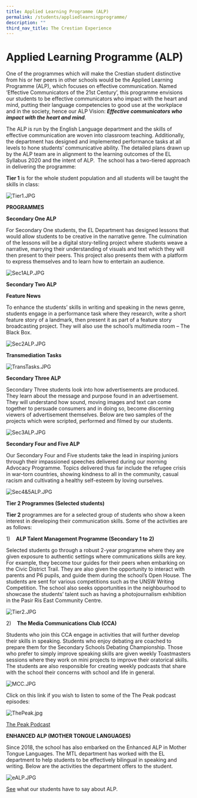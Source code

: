 ```yaml
---
title: Applied Learning Programme (ALP)
permalink: /students/appliedlearningprogramme/
description: ""
third_nav_title: The Crestian Experience
---
```

Applied Learning Programme (ALP)
================================

  

One of the programmes which will make the Crestian student distinctive from his or her peers in other schools would be the Applied Learning Programme (ALP), which focuses on effective communication. Named ‘Effective Communicators of the 21st Century’, this programme envisions our students to be effective communicators who impact with the heart and mind, putting their language competencies to good use at the workplace and in the society, hence our ALP Vision: _**Effective communicators who impact with the heart and mind**_.

  

The ALP is run by the English Language department and the skills of effective communication are woven into classroom teaching. Additionally, the department has designed and implemented performance tasks at all levels to hone students’ communicative ability. The detailed plans drawn up by the ALP team are in alignment to the learning outcomes of the EL Syllabus 2020 and the intent of ALP.  The school has a two-tiered approach in delivering the programme:

  

**Tier 1** is for the whole student population and all students will be taught the skills in class:

  

![Tier1.JPG](https://prcss.moe.edu.sg/qql/slot/u200/e-OpenHouse%202020/Tier1.JPG)

  

**PROGRAMMES**

**Secondary One ALP**

For Secondary One students, the EL Department has designed lessons that would allow students to be creative in the narrative genre. The culmination of the lessons will be a digital story-telling project where students weave a narrative, marrying their understanding of visuals and text which they will then present to their peers. This project also presents them with a platform to express themselves and to learn how to entertain an audience.

  

![Sec1ALP.JPG](https://prcss.moe.edu.sg/qql/slot/u200/e-OpenHouse%202020/Sec1ALP.JPG)

  

**Secondary Two ALP**

**Feature News**

To enhance the students’ skills in writing and speaking in the news genre, students engage in a performance task where they research, write a short feature story of a landmark, then present it as part of a feature story broadcasting project. They will also use the school’s multimedia room – The Black Box.

  

![Sec2ALP.JPG](https://prcss.moe.edu.sg/qql/slot/u200/e-OpenHouse%202020/Sec2ALP.JPG)

**Transmediation Tasks**  

![TransTasks.JPG](https://prcss.moe.edu.sg/qql/slot/u200/e-OpenHouse%202020/TransTasks.JPG)

  

**Secondary Three ALP**

Secondary Three students look into how advertisements are produced. They learn about the message and purpose found in an advertisement. They will understand how sound, moving images and text can come together to persuade consumers and in doing so, become discerning viewers of advertisement themselves. Below are two samples of the projects which were scripted, performed and filmed by our students.

  

![Sec3ALP.JPG](https://prcss.moe.edu.sg/qql/slot/u200/e-OpenHouse%202020/Sec3ALP.JPG)  

**Secondary Four and Five ALP**  

Our Secondary Four and Five students take the lead in inspiring juniors through their impassioned speeches delivered during our morning Advocacy Programme. Topics delivered thus far include the refugee crisis in war-torn countries, showing kindness to all in the community, casual racism and cultivating a healthy self-esteem by loving ourselves.

  

![Sec4&5ALP.JPG](https://prcss.moe.edu.sg/qql/slot/u200/e-OpenHouse%202020/Sec4&5ALP.JPG)

**Tier 2 Programmes (Selected students)**

**Tier 2** programmes are for a selected group of students who show a keen interest in developing their communication skills. Some of the activities are as follows:  

  

1)    **ALP Talent Management Programme (Secondary 1 to 2)**

  

Selected students go through a robust 2-year programme where they are given exposure to authentic settings where communications skills are key. For example, they become tour guides for their peers when embarking on the Civic District Trail. They are also given the opportunity to interact with parents and P6 pupils, and guide them during the school’s Open House. The students are sent for various competitions such as the UNSW Writing Competition. The school also seeks opportunities in the neighbourhood to showcase the students’ talent such as having a photojournalism exhibition in the Pasir Ris East Community Centre.

  

![Tier2.JPG](https://prcss.moe.edu.sg/qql/slot/u200/e-OpenHouse%202020/Tier2.JPG)

  

2)    **The Media Communications Club (CCA)**

  

Students who join this CCA engage in activities that will further develop their skills in speaking. Students who enjoy debating are coached to prepare them for the Secondary Schools Debating Championship. Those who prefer to simply improve speaking skills are given weekly Toastmasters sessions where they work on mini projects to improve their oratorical skills. The students are also responsible for creating weekly podcasts that share with the school their concerns with school and life in general.

  

![MCC.JPG](https://prcss.moe.edu.sg/qql/slot/u200/e-OpenHouse%202020/MCC.JPG)  

Click on this link if you wish to listen to some of the The Peak podcast episodes:

  

![ThePeak.jpg](https://prcss.moe.edu.sg/qql/slot/u200/e-OpenHouse%202020/ThePeak.jpg)

[The Peak Podcast](http://gg.gg/thepeak)

  

  

  

  

  

  

  

  

  

**ENHANCED ALP (MOTHER TONGUE LANGUAGES)**  

  

Since 2018, the school has also embarked on the Enhanced ALP in Mother Tongue Languages. The MTL department has worked with the EL department to help students to be effectively bilingual in speaking and writing. Below are the activities the department offers to the student.

  

![eALP.JPG](https://prcss.moe.edu.sg/qql/slot/u200/e-OpenHouse%202020/eALP.JPG)

  

[See](http://gg.gg/prcss-alp) what our students have to say about ALP.